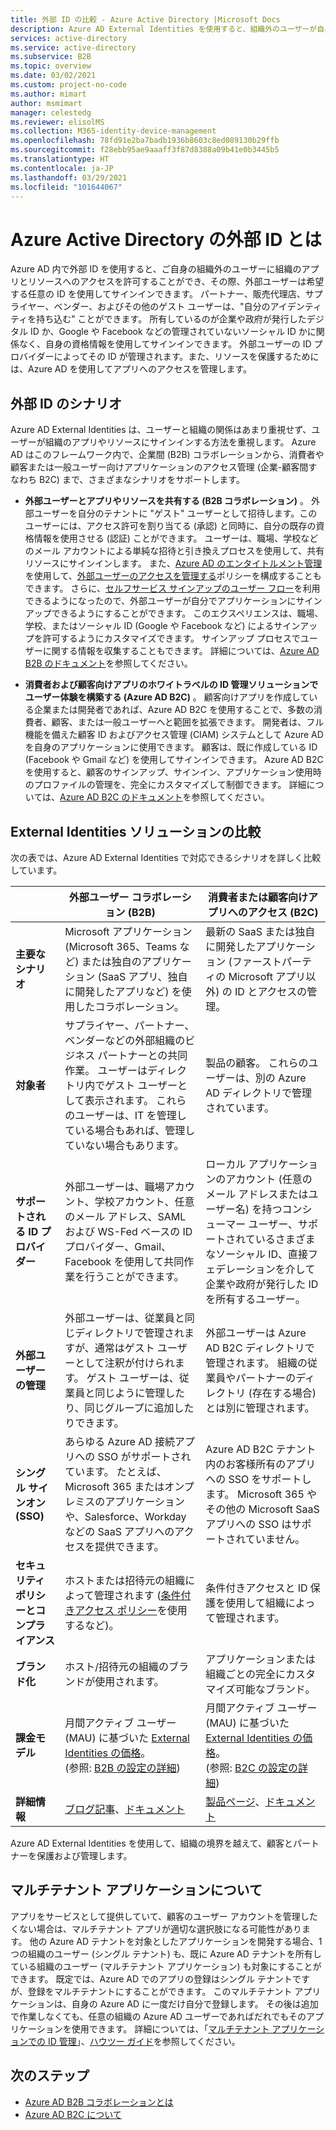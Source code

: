 ```yaml
---
title: 外部 ID の比較 - Azure Active Directory |Microsoft Docs
description: Azure AD External Identities を使用すると、組織外のユーザーが自身のアイデンティティを使用して組織のアプリとリソースにアクセスできます。 Azure Active Directory B2B コラボレーションや Azure AD B2C を含めて、外部 ID のためのソリューションを比較します。
services: active-directory
ms.service: active-directory
ms.subservice: B2B
ms.topic: overview
ms.date: 03/02/2021
ms.custom: project-no-code
ms.author: mimart
author: msmimart
manager: celestedg
ms.reviewer: elisolMS
ms.collection: M365-identity-device-management
ms.openlocfilehash: 78fd91e2ba7badb1936b8603c8ed089130b29ffb
ms.sourcegitcommit: f28ebb95ae9aaaff3f87d8388a09b41e0b3445b5
ms.translationtype: HT
ms.contentlocale: ja-JP
ms.lasthandoff: 03/29/2021
ms.locfileid: "101644067"
---
```

# <a name="what-are-external-identities-in-azure-active-directory"></a>Azure Active Directory の外部 ID とは

Azure AD 内で外部 ID を使用すると、ご自身の組織外のユーザーに組織のアプリとリソースへのアクセスを許可することができ、その際、外部ユーザーは希望する任意の ID を使用してサインインできます。 パートナー、販売代理店、サプライヤー、ベンダー、およびその他のゲスト ユーザーは、"自分のアイデンティティを持ち込む" ことができます。 所有しているのが企業や政府が発行したデジタル ID か、Google や Facebook などの管理されていないソーシャル ID かに関係なく、自身の資格情報を使用してサインインできます。 外部ユーザーの ID プロバイダーによってその ID が管理されます。また、リソースを保護するためには、Azure AD を使用してアプリへのアクセスを管理します。

## <a name="external-identities-scenarios"></a>外部 ID のシナリオ

Azure AD External Identities は、ユーザーと組織の関係はあまり重視せず、ユーザーが組織のアプリやリソースにサインインする方法を重視します。 Azure AD はこのフレームワーク内で、企業間 (B2B) コラボレーションから、消費者や顧客または一般ユーザー向けアプリケーションのアクセス管理 (企業-顧客間すなわち B2C) まで、さまざまなシナリオをサポートします。

- **外部ユーザーとアプリやリソースを共有する (B2B コラボレーション)** 。 外部ユーザーを自分のテナントに "ゲスト" ユーザーとして招待します。このユーザーには、アクセス許可を割り当てる (承認) と同時に、自分の既存の資格情報を使用させる (認証) ことができます。 ユーザーは、職場、学校などのメール アカウントによる単純な招待と引き換えプロセスを使用して、共有リソースにサインインします。 また、[Azure AD のエンタイトルメント管理](../governance/entitlement-management-overview.md)を使用して、[外部ユーザーのアクセスを管理する](../governance/entitlement-management-external-users.md#how-access-works-for-external-users)ポリシーを構成することもできます。 さらに、[セルフサービス サインアップのユーザー フロー](self-service-sign-up-overview.md)を利用できるようになったので、外部ユーザーが自分でアプリケーションにサインアップできるようにすることができます。 このエクスペリエンスは、職場、学校、またはソーシャル ID (Google や Facebook など) によるサインアップを許可するようにカスタマイズできます。 サインアップ プロセスでユーザーに関する情報を収集することもできます。 詳細については、[Azure AD B2B のドキュメント](index.yml)を参照してください。

- **消費者および顧客向けアプリのホワイトラベルの ID 管理ソリューションでユーザー体験を構築する (Azure AD B2C)** 。 顧客向けアプリを作成している企業または開発者であれば、Azure AD B2C を使用することで、多数の消費者、顧客、または一般ユーザーへと範囲を拡張できます。 開発者は、フル機能を備えた顧客 ID およびアクセス管理 (CIAM) システムとして Azure AD を自身のアプリケーションに使用できます。 顧客は、既に作成している ID (Facebook や Gmail など) を使用してサインインできます。 Azure AD B2C を使用すると、顧客のサインアップ、サインイン、アプリケーション使用時のプロファイルの管理を、完全にカスタマイズして制御できます。 詳細については、[Azure AD B2C のドキュメント](../../active-directory-b2c/index.yml)を参照してください。

## <a name="compare-external-identities-solutions"></a>External Identities ソリューションの比較

次の表では、Azure AD External Identities で対応できるシナリオを詳しく比較しています。

|   | 外部ユーザー コラボレーション (B2B) | 消費者または顧客向けアプリへのアクセス (B2C)  |
| ---- | --- | --- |
| **主要なシナリオ** | Microsoft アプリケーション (Microsoft 365、Teams など) または独自のアプリケーション (SaaS アプリ、独自に開発したアプリなど) を使用したコラボレーション。  | 最新の SaaS または独自に開発したアプリケーション (ファーストパーティの Microsoft アプリ以外) の ID とアクセスの管理。   |
| **対象者**    | サプライヤー、パートナー、ベンダーなどの外部組織のビジネス パートナーとの共同作業。 ユーザーはディレクトリ内でゲスト ユーザーとして表示されます。 これらのユーザーは、IT を管理している場合もあれば、管理していない場合もあります。  | 製品の顧客。 これらのユーザーは、別の Azure AD ディレクトリで管理されています。  |
| **サポートされる ID プロバイダー** | 外部ユーザーは、職場アカウント、学校アカウント、任意のメール アドレス、SAML および WS-Fed ベースの ID プロバイダー、Gmail、Facebook を使用して共同作業を行うことができます。  | ローカル アプリケーションのアカウント (任意のメール アドレスまたはユーザー名) を持つコンシューマー ユーザー、サポートされているさまざまなソーシャル ID、直接フェデレーションを介して企業や政府が発行した ID を所有するユーザー。       |
| **外部ユーザーの管理**   | 外部ユーザーは、従業員と同じディレクトリで管理されますが、通常はゲスト ユーザーとして注釈が付けられます。 ゲスト ユーザーは、従業員と同じように管理したり、同じグループに追加したりできます。    | 外部ユーザーは Azure AD B2C ディレクトリで管理されます。 組織の従業員やパートナーのディレクトリ (存在する場合) とは別に管理されます。  |
| **シングル サインオン (SSO)**      | あらゆる Azure AD 接続アプリへの SSO がサポートされています。 たとえば、Microsoft 365 またはオンプレミスのアプリケーションや、Salesforce、Workday などの SaaS アプリへのアクセスを提供できます。    | Azure AD B2C テナント内のお客様所有のアプリへの SSO をサポートします。 Microsoft 365 やその他の Microsoft SaaS アプリへの SSO はサポートされていません。    |
| **セキュリティ ポリシーとコンプライアンス**        | ホストまたは招待元の組織によって管理されます ([条件付きアクセス ポリシー](conditional-access.md)を使用するなど)。 | 条件付きアクセスと ID 保護を使用して組織によって管理されます。        |
| **ブランド化**  | ホスト/招待元の組織のブランドが使用されます。    | アプリケーションまたは組織ごとの完全にカスタマイズ可能なブランド。   |
| **課金モデル** | 月間アクティブ ユーザー (MAU) に基づいた [External Identities の価格](https://azure.microsoft.com/en-us/pricing/details/active-directory/external-identities/)。 <br>(参照: [B2B の設定の詳細](external-identities-pricing.md)) | 月間アクティブ ユーザー (MAU) に基づいた [External Identities の価格](https://azure.microsoft.com/en-us/pricing/details/active-directory/external-identities/)。 <br>(参照: [B2C の設定の詳細](../../active-directory-b2c/billing.md)) |
| **詳細情報** | [ブログ記事](https://blogs.technet.microsoft.com/enterprisemobility/2017/02/01/azure-ad-b2b-new-updates-make-cross-business-collab-easy/)、[ドキュメント](what-is-b2b.md)                   | [製品ページ](https://azure.microsoft.com/services/active-directory-b2c/)、[ドキュメント](../../active-directory-b2c/index.yml)       |

Azure AD External Identities を使用して、組織の境界を越えて、顧客とパートナーを保護および管理します。

## <a name="about-multitenant-applications"></a>マルチテナント アプリケーションについて

アプリをサービスとして提供していて、顧客のユーザー アカウントを管理したくない場合は、マルチテナント アプリが適切な選択肢になる可能性があります。 他の Azure AD テナントを対象としたアプリケーションを開発する場合、1 つの組織のユーザー (シングル テナント) も、既に Azure AD テナントを所有している組織のユーザー (マルチテナント アプリケーション) も対象にすることができます。 既定では、Azure AD でのアプリの登録はシングル テナントですが、登録をマルチテナントにすることができます。 このマルチテナント アプリケーションは、自身の Azure AD に一度だけ自分で登録します。 その後は追加で作業しなくても、任意の組織の Azure AD ユーザーであればだれでもそのアプリケーションを使用できます。 詳細については、「[マルチテナント アプリケーションでの ID 管理](/azure/architecture/multitenant-identity/)」、[ハウツー ガイド](../develop/howto-convert-app-to-be-multi-tenant.md)を参照してください。

## <a name="next-steps"></a>次のステップ

- [Azure AD B2B コラボレーションとは](what-is-b2b.md)
- [Azure AD B2C について](../../active-directory-b2c/overview.md)